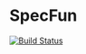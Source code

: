 # SpecFun

[![Build Status](https://travis-ci.org/jlapeyre/SpecFun.jl.svg?branch=master)](https://travis-ci.org/jlapeyre/SpecFun.jl)
